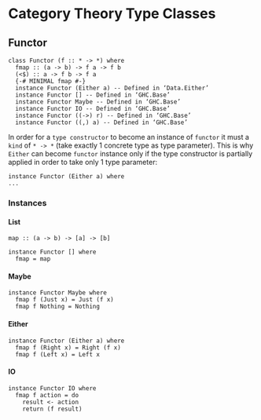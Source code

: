 # Category Theory Type Classes

## Functor
```
class Functor (f :: * -> *) where
  fmap :: (a -> b) -> f a -> f b
  (<$) :: a -> f b -> f a
  {-# MINIMAL fmap #-}
  instance Functor (Either a) -- Defined in ‘Data.Either’
  instance Functor [] -- Defined in ‘GHC.Base’
  instance Functor Maybe -- Defined in ‘GHC.Base’
  instance Functor IO -- Defined in ‘GHC.Base’
  instance Functor ((->) r) -- Defined in ‘GHC.Base’
  instance Functor ((,) a) -- Defined in ‘GHC.Base’
```
In order for a `type constructor` to become an instance of `functor` it must a `kind` of `* -> *` (take exactly 1 concrete type as type parameter). This is why `Either` can become `functor` instance only if the type constructor is partially applied in order to take only 1 type parameter:

```
instance Functor (Either a) where
...
```

### Instances
#### List
```
map :: (a -> b) -> [a] -> [b]
```
```
instance Functor [] where
  fmap = map
```
#### Maybe
```
instance Functor Maybe where
  fmap f (Just x) = Just (f x)
  fmap f Nothing = Nothing
```
#### Either
```
instance Functor (Either a) where
  fmap f (Right x) = Right (f x)
  fmap f (Left x) = Left x
```

#### IO
```
instance Functor IO where
  fmap f action = do
    result <- action
    return (f result)
```
